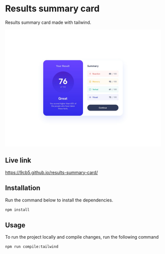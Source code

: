 # Results summary card

Results summary card made with tailwind.

![Image preview](design/desktop-design.jpg)

## Live link

https://9cb5.github.io/results-summary-card/

## Installation

Run the command below to install the dependencies.

```bash
npm install
```

## Usage

To run the project locally and compile changes, run the following command

```bash
npm run compile:tailwind
```